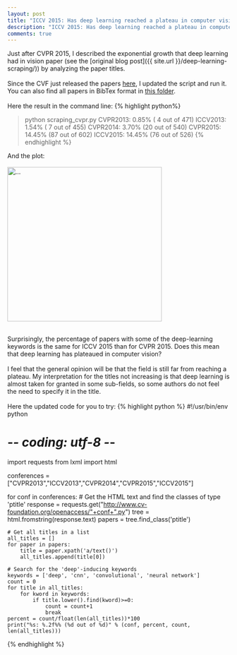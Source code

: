 ```yaml
---
layout: post
title: "ICCV 2015: Has deep learning reached a plateau in computer vision?"
description: "ICCV 2015: Has deep learning reached a plateau in computer vision?"
comments: true
---
```


Just after CVPR 2015, I described the exponential growth that deep learning had in vision paper (see the [original blog post]({{ site.url }}/deep-learning-scraping/)) by analyzing the paper titles.<br>
<br>
Since the CVF just released the papers [here](http://www.cv-foundation.org/openaccess/ICCV2015.py), I updated the script and run it.
You can also find all papers in BibTex format in [this folder](https://t.co/vMDwLVoypE).
<br>
<br>
Here the result in the command line:
{% highlight python%}
> python scraping_cvpr.py
CVPR2013:  0.85% ( 4 out of 471)
ICCV2013:  1.54% ( 7 out of 455)
CVPR2014:  3.70% (20 out of 540)
CVPR2015: 14.45% (87 out of 602)
ICCV2015: 14.45% (76 out of 526)
{% endhighlight %}

And the plot:
<br />
<br />
<img align="middle" width="350" src="{{ site.url }}/images/deep_learning2.png" alt="...">
<br />
<br />

Surprisingly, the percentage of papers with some of the deep-learning keywords is the same for ICCV 2015 than for CVPR 2015. Does this mean that deep learning has plateaued in computer vision?<br>
<br>
I feel that the general opinion will be that the field is still far from reaching a plateau. My interpretation for the titles not increasing is that deep learning is almost taken for granted in some sub-fields, so some authors do not feel the need to specify it in the title.<br>
<br>
Here the updated code for you to try:
{% highlight python %}
#!/usr/bin/env python
# -*- coding: utf-8 -*-

import requests
from lxml import html

conferences = ["CVPR2013","ICCV2013","CVPR2014","CVPR2015","ICCV2015"]

for conf in conferences:
    # Get the HTML text and find the classes of type 'ptitle'
    response = requests.get("http://www.cv-foundation.org/openaccess/"+conf+".py")
    tree = html.fromstring(response.text)
    papers = tree.find_class('ptitle')
    
    # Get all titles in a list
    all_titles = []
    for paper in papers:
        title = paper.xpath('a/text()')
        all_titles.append(title[0])
    
    # Search for the 'deep'-inducing keywords
    keywords = ['deep', 'cnn', 'convolutional', 'neural network']
    count = 0
    for title in all_titles:
        for kword in keywords:
            if title.lower().find(kword)>=0:
                count = count+1
                break
    percent = count/float(len(all_titles))*100
    print("%s: %.2f%% (%d out of %d)" % (conf, percent, count, len(all_titles)))

{% endhighlight %}